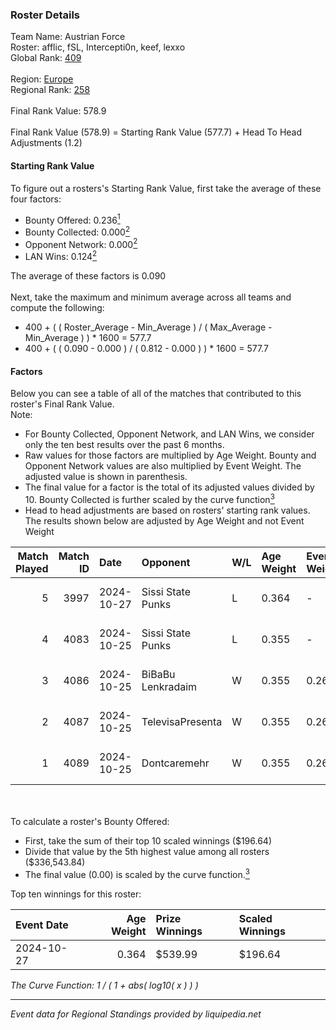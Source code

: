 ### Roster Details<br />
Team Name: Austrian Force<br />
Roster: afflic, fSL, Intercepti0n, keef, lexxo<br />
Global Rank: [409](../../standings_global_2025_03_01.md)<br />
<br />
Region: [Europe]( ../../standings_europe_2025_03_01.md)<br />
Regional Rank: [258]( ../../standings_europe_2025_03_01.md)<br />
<br />
Final Rank Value:  578.9<br />
<br />
Final Rank Value (578.9) = Starting Rank Value (577.7) + Head To Head Adjustments (1.2)<br />

#### Starting Rank Value<br />
To figure out a rosters's Starting Rank Value, first take the average of these four factors:<br />
- Bounty Offered: 0.236[<sup>1</sup>](#table2)
- Bounty Collected: 0.000[<sup>2</sup>](#table1)
- Opponent Network: 0.000[<sup>2</sup>](#table1)
- LAN Wins: 0.124[<sup>2</sup>](#table1)

The average of these factors is 0.090<br />
<br />
Next, take the maximum and minimum average across all teams and compute the following:<br />
- 400 + ( ( Roster_Average - Min_Average ) / ( Max_Average - Min_Average ) ) * 1600 = 577.7
- 400 + ( ( 0.090 - 0.000 ) / ( 0.812 - 0.000 ) ) * 1600 = 577.7


#### Factors<br />
Below you can see a table of all of the matches that contributed to this roster's Final Rank Value.<br />
Note:<br />

- For Bounty Collected, Opponent Network, and LAN Wins, we consider only the ten best results over the past 6 months.
- Raw values for those factors are multiplied by Age Weight. Bounty and Opponent Network values are also multiplied by Event Weight. The adjusted value is shown in parenthesis.
- The final value for a factor is the total of its adjusted values divided by 10. Bounty Collected is further scaled by the curve function[<sup>3</sup>](#curveFunction)
- Head to head adjustments are based on rosters' starting rank values. The results shown below are adjusted by Age Weight and not Event Weight
<span id="table1"></span><br />


| Match Played | Match ID | Date       | Opponent          | W/L | Age Weight | Event Weight | Bounty Collected | Opponent Network | LAN Wins  | H2H Adj. | Roster                                 |
| -: | -: | :- | :- | :- | :- | :- | :- | :- | :- | -: | :- |
|            5 |     3997 | 2024-10-27 | Sissi State Punks | L   | 0.364      | -            | -                | -                | -         |    -4.25 | afflic, fSL, Intercepti0n, keef, lexxo |
|            4 |     4083 | 2024-10-25 | Sissi State Punks | L   | 0.355      | -            | -                | -                | -         |    -4.15 | afflic, fSL, Intercepti0n, keef, lexxo |
|            3 |     4086 | 2024-10-25 | BiBaBu Lenkradaim | W   | 0.355      | 0.264        | 0.000 (0.000)    | 0.000 (0.000)    | 1 (0.355) |     3.06 | afflic, fSL, Intercepti0n, keef, lexxo |
|            2 |     4087 | 2024-10-25 | TelevisaPresenta  | W   | 0.355      | 0.264        | 0.000 (0.000)    | 0.018 (0.002)    | 1 (0.355) |     3.27 | afflic, fSL, Intercepti0n, keef, lexxo |
|            1 |     4089 | 2024-10-25 | Dontcaremehr      | W   | 0.355      | 0.264        | 0.000 (0.000)    | 0.018 (0.002)    | 1 (0.355) |     3.28 | afflic, fSL, Intercepti0n, keef, lexxo |

<br />
<span id="table2"></span><br />
To calculate a roster's Bounty Offered:<br />

- First, take the sum of their top 10 scaled winnings ($196.64)
- Divide that value by the 5th highest value among all rosters ($336,543.84)
- The final value (0.00) is scaled by the curve function.[<sup>3</sup>](#curveFunction)

Top ten winnings for this roster:<br />

| Event Date | Age Weight | Prize Winnings | Scaled Winnings |
| :- | -: | :- | :- |
| 2024-10-27 |      0.364 | $539.99        | $196.64         |


<span id="curveFunction"></span>_The Curve Function: 1 / ( 1 + abs( log10( x ) ) )_<br />

---
_Event data for Regional Standings provided by liquipedia.net_<br />
